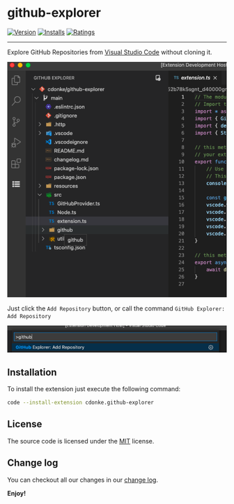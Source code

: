 # github-explorer

[![Version](https://vsmarketplacebadge.apphb.com/version/cdonke.github-explorer.svg)](https://marketplace.visualstudio.com/items?itemName=cdonke.github-explorer)
[![Installs](https://vsmarketplacebadge.apphb.com/installs/cdonke.github-explorer.svg)](https://marketplace.visualstudio.com/items?itemName=cdonke.github-explorer)
[![Ratings](https://vsmarketplacebadge.apphb.com/rating-star/cdonke.github-explorer.svg)](https://marketplace.visualstudio.com/items?itemName=cdonke.github-explorer)

---

Explore GitHub Repositories from [Visual Studio Code](https://code.visualstudio.com/) without cloning it.

![Repository View](./docs/menu.png)

Just click the `Add Repository` button, or call the command `GitHub Explorer: Add Repository`

![Add Command](./docs/add-command.png)

## Installation

To install the extension just execute the following command:

```sh
code --install-extension cdonke.github-explorer
```

## License

The source code is licensed under the [MIT](LICENSE) license.

## Change log

You can checkout all our changes in our [change log](https://github.com/cdonke/github-explorer/blob/main/CHANGELOG.md).

**Enjoy!**